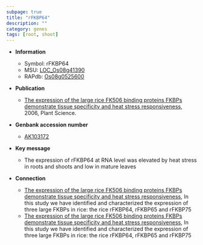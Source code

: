 ```yaml
---
subpage: true
title: "rFKBP64"
description: ""
category: genes
tags: [root, shoot]
---
```


* **Information**  
    + Symbol: rFKBP64  
    + MSU: [LOC_Os08g41390](http://rice.plantbiology.msu.edu/cgi-bin/ORF_infopage.cgi?orf=LOC_Os08g41390)  
    + RAPdb: [Os08g0525600](http://rapdb.dna.affrc.go.jp/viewer/gbrowse_details/irgsp1?name=Os08g0525600)  

* **Publication**  
    + [The expression of the large rice FK506 binding proteins FKBPs demonstrate tissue specificity and heat stress responsiveness](http://www.ncbi.nlm.nih.gov/pubmed?term=The+expression+of+the+large+rice+FK506+binding+proteins+FKBPs+demonstrate+tissue+specificity+and+heat+stress+responsiveness%5BTitle%5D), 2006, Plant Science.

* **Genbank accession number**  
    + [AK103172](http://www.ncbi.nlm.nih.gov/nuccore/AK103172)

* **Key message**  
    + The expression of rFKBP64 at RNA level was elevated by heat stress in roots and shoots and low in mature leaves

* **Connection**  
    + [The expression of the large rice FK506 binding proteins FKBPs demonstrate tissue specificity and heat stress responsiveness](http://www.ncbi.nlm.nih.gov/pubmed?term=The+expression+of+the+large+rice+FK506+binding+proteins+FKBPs+demonstrate+tissue+specificity+and+heat+stress+responsiveness%5BTitle%5D), In this study we have identified and characterized the expression of three large FKBPs in rice: the rice rFKBP64, rFKBP65 and rFKBP75
    + [The expression of the large rice FK506 binding proteins FKBPs demonstrate tissue specificity and heat stress responsiveness](http://www.ncbi.nlm.nih.gov/pubmed?term=The+expression+of+the+large+rice+FK506+binding+proteins+FKBPs+demonstrate+tissue+specificity+and+heat+stress+responsiveness%5BTitle%5D), In this study we have identified and characterized the expression of three large FKBPs in rice: the rice rFKBP64, rFKBP65 and rFKBP75



